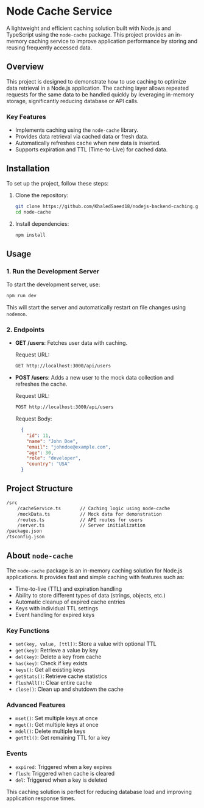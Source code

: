 
# Node Cache Service

A lightweight and efficient caching solution built with Node.js and TypeScript using the `node-cache` package. This project provides an in-memory caching service to improve application performance by storing and reusing frequently accessed data.

## Overview

This project is designed to demonstrate how to use caching to optimize data retrieval in a Node.js application. The caching layer allows repeated requests for the same data to be handled quickly by leveraging in-memory storage, significantly reducing database or API calls.

### Key Features

- Implements caching using the `node-cache` library.
- Provides data retrieval via cached data or fresh data.
- Automatically refreshes cache when new data is inserted.
- Supports expiration and TTL (Time-to-Live) for cached data.

## Installation

To set up the project, follow these steps:

1. Clone the repository:

   ```bash
   git clone https://github.com/KhaledSaeed18/nodejs-backend-caching.git
   cd node-cache
   ```

2. Install dependencies:

   ```bash
   npm install
   ```

## Usage

### 1. Run the Development Server

To start the development server, use:

```bash
npm run dev
```

This will start the server and automatically restart on file changes using `nodemon`.

### 2. Endpoints

- **GET /users**: Fetches user data with caching.
  
  Request URL:

  ```bash
  GET http://localhost:3000/api/users
  ```

- **POST /users**: Adds a new user to the mock data collection and refreshes the cache.

  Request URL:

  ```bash
  POST http://localhost:3000/api/users
  ```

  Request Body:

  ```json
    {
      "id": 11,
      "name": "John Doe",
      "email": "johndoe@example.com",
      "age": 30,
      "role": "developer",
      "country": "USA"
    }
  ```

## Project Structure

```bash
/src
    /cacheService.ts       // Caching logic using node-cache
    /mockData.ts           // Mock data for demonstration
    /routes.ts             // API routes for users
    /server.ts             // Server initialization
/package.json
/tsconfig.json
```

## About `node-cache`

The `node-cache` package is an in-memory caching solution for Node.js applications. It provides fast and simple caching with features such as:

- Time-to-live (TTL) and expiration handling
- Ability to store different types of data (strings, objects, etc.)
- Automatic cleanup of expired cache entries
- Keys with individual TTL settings
- Event handling for expired keys

### Key Functions

- `set(key, value, [ttl])`: Store a value with optional TTL
- `get(key)`: Retrieve a value by key
- `del(key)`: Delete a key from cache
- `has(key)`: Check if key exists
- `keys()`: Get all existing keys
- `getStats()`: Retrieve cache statistics
- `flushAll()`: Clear entire cache
- `close()`: Clean up and shutdown the cache

### Advanced Features

- `mset()`: Set multiple keys at once
- `mget()`: Get multiple keys at once
- `mdel()`: Delete multiple keys
- `getTtl()`: Get remaining TTL for a key

### Events

- `expired`: Triggered when a key expires
- `flush`: Triggered when cache is cleared
- `del`: Triggered when a key is deleted

This caching solution is perfect for reducing database load and improving application response times.
